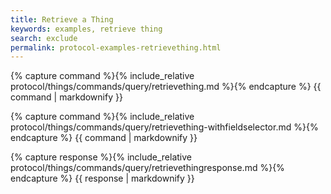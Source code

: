 ```yaml
---
title: Retrieve a Thing
keywords: examples, retrieve thing
search: exclude
permalink: protocol-examples-retrievething.html
---
```


{% capture command %}{% include_relative protocol/things/commands/query/retrievething.md %}{% endcapture %}
{{ command | markdownify }}

{% capture command %}{% include_relative protocol/things/commands/query/retrievething-withfieldselector.md %}{% endcapture %}
{{ command | markdownify }}

{% capture response %}{% include_relative protocol/things/commands/query/retrievethingresponse.md %}{% endcapture %}
{{ response | markdownify }}
